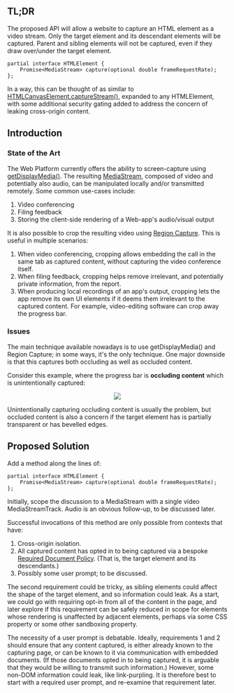 ## TL;DR

The proposed API will allow a website to capture an HTML element as a video stream. Only the target element and its descendant elements will be captured. Parent and sibling elements will not be captured, even if they draw over/under the target element.

```webidl
partial interface HTMLElement {
    Promise<MediaStream> capture(optional double frameRequestRate);
};
```

In a way, this can be thought of as similar to [HTMLCanvasElement.captureStream()](https://w3c.github.io/mediacapture-fromelement/#html-canvas-element-media-capture-extensions), expanded to any HTMLElement, with some additional security gating added to address the concern of leaking cross-origin content.


## Introduction

### State of the Art

The Web Platform currently offers the ability to screen-capture using [getDisplayMedia()](https://www.w3.org/TR/screen-capture/#mediadevices-additions). The resulting [MediaStream](https://www.w3.org/TR/mediacapture-streams/#dom-mediastream), composed of video and potentially also audio, can be manipulated locally and/or transmitted remotely. Some common use-cases include:
1. Video conferencing
2. Filing feedback
3. Storing the client-side rendering of a Web-app's audio/visual output

It is also possible to crop the resulting video using [Region Capture](https://w3c.github.io/mediacapture-region/). This is useful in multiple scenarios:
1. When video conferencing, cropping allows embedding the call in the same tab as captured content, without capturing the video conference itself.
2. When filing feedback, cropping helps remove irrelevant, and potentially private information, from the report.
3. When producing local recordings of an app's output, cropping lets the app remove its own UI elements if it deems them irrelevant to the captured content. For example, video-editing software can crop away the progress bar.

### Issues

The main technique available nowadays is to use getDisplayMedia() and Region Capture; in some ways, it's the only technique. One major downside is that this captures both occluding as well as occluded content.

Consider this example, where the progress bar is **occluding content** which is unintentionally captured:
<p align = "center">
<img src = "https://user-images.githubusercontent.com/22117736/196652116-713335ce-9ed8-4c50-95d7-3b03040c33ad.png">
</p>

Unintentionally capturing occluding content is usually the problem, but occluded content is also a concern if the target element has is partially transparent or has bevelled edges.

## Proposed Solution

Add a method along the lines of:

```webidl
partial interface HTMLElement {
    Promise<MediaStream> capture(optional double frameRequestRate);
};
```

Initially, scope the discussion to a MediaStream with a single video MediaStreamTrack. Audio is an obvious follow-up, to be discussed later.

Successful invocations of this method are only possible from contexts that have:
1. Cross-origin isolation.
2. All captured content has opted in to being captured via a bespoke [Required Document Policy](https://wicg.github.io/document-policy/#required-document-policy). (That is, the target element and its descendants.)
3. Possibly some user prompt; to be discussed.

The second requirement could be tricky, as sibling elements could affect the shape of the target element, and so information could leak. As a start, we could go with requiring opt-in from all of the content in the page, and later explore if this requirement can be safely reduced in scope for elements whose rendering is unaffected by adjacent elements, perhaps via some CSS property or some other sandboxing property.

The necessity of a user prompt is debatable. Ideally, requirements 1 and 2 should ensure that any content captured, is either already known to the capturing page, or can be known to it via communication with embedded documents. (If those documents opted in to being captured, it is arguable that they would be willing to transmit such information.) However, some non-DOM information could leak, like link-purpling. It is therefore best to start with a required user prompt, and re-examine that requirement later.
